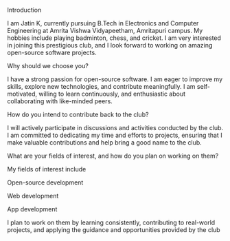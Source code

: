Introduction

I am Jatin K, currently pursuing B.Tech in Electronics and Computer Engineering at Amrita Vishwa Vidyapeetham, Amritapuri campus.
My hobbies include playing badminton, chess, and cricket.
I am very interested in joining this prestigious club, and I look forward to working on amazing open-source software projects.

Why should we choose you?

I have a strong passion for open-source software. I am eager to improve my skills, explore new technologies, and contribute meaningfully.
I am self-motivated, willing to learn continuously, and enthusiastic about collaborating with like-minded peers.

How do you intend to contribute back to the club?

I will actively participate in discussions and activities conducted by the club.
I am committed to dedicating my time and efforts to projects, ensuring that I make valuable contributions and help bring a good name to the club.

What are your fields of interest, and how do you plan on working on them?

My fields of interest include

Open-source development

Web development

App development

I plan to work on them by learning consistently, contributing to real-world projects, and applying the guidance and opportunities provided by the club
